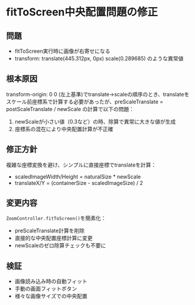 # fitToScreen中央配置問題の修正

## 問題
- fitToScreen実行時に画像が右寄せになる
- transform: translate(445.312px, 0px) scale(0.289685) のような異常値

## 根本原因
transform-origin: 0 0 (左上基準)でtranslate→scaleの順序のとき、translateをスケール前座標系で計算する必要があったが、preScaleTranslate = postScaleTranslate / newScale の計算で以下の問題：

1. newScaleが小さい値（0.3など）の時、除算で異常に大きな値が生成
2. 座標系の混在により中央配置計算が不正確

## 修正方針
複雑な座標変換を避け、シンプルに直接座標でtranslateを計算：
- scaledImageWidth/Height = naturalSize * newScale
- translateX/Y = (containerSize - scaledImageSize) / 2

## 変更内容
`ZoomController.fitToScreen()`を簡素化：
- preScaleTranslate計算を削除
- 直接的な中央配置座標計算に変更
- newScaleのゼロ除算チェックも不要に

## 検証
- 画像読み込み時の自動フィット
- 手動の画面フィットボタン
- 様々な画像サイズでの中央配置